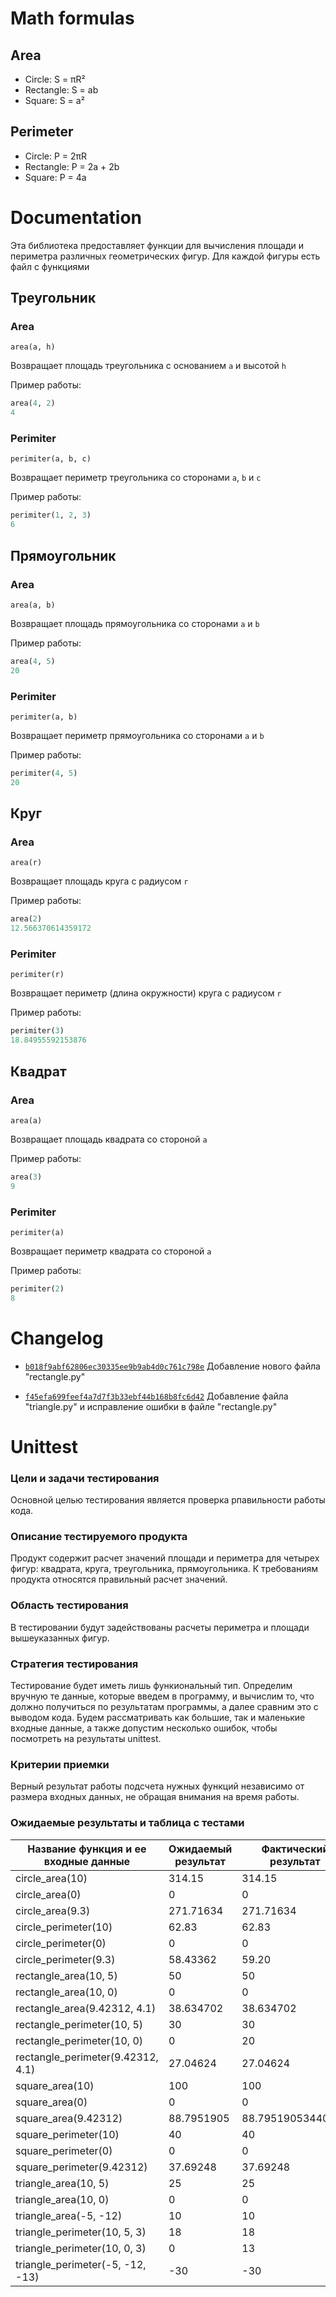 # Math formulas
## Area
- Circle: S = πR²
- Rectangle: S = ab
- Square: S = a²

## Perimeter
- Circle: P = 2πR
- Rectangle: P = 2a + 2b
- Square: P = 4a

# Documentation

Эта библиотека предоставляет функции для вычисления площади и периметра различных геометрических фигур. Для каждой фигуры есть файл с функциями

## Треугольник

### Area

`area(a, h)`

Возвращает площадь треугольника с основанием `a` и высотой `h`

Пример работы:
```python
area(4, 2)
4
```

### Perimiter

`perimiter(a, b, c)`

Возвращает периметр треугольника со сторонами `a`, `b` и `c`

Пример работы:
```python
perimiter(1, 2, 3)
6
```

## Прямоугольник

### Area

`area(a, b)`

Возвращает площадь прямоугольника со сторонами `a` и `b`

Пример работы:
```python
area(4, 5)
20
```

### Perimiter

`perimiter(a, b)`

Возвращает периметр прямоугольника со сторонами `a` и `b`

Пример работы:
```python
perimiter(4, 5)
20
```

## Круг

### Area

`area(r)`

Возвращает площадь круга c радиусом `r`

Пример работы:
```python
area(2)
12.566370614359172
```

### Perimiter

`perimiter(r)`

Возвращает периметр (длина окружности) круга с радиусом `r`


Пример работы:
```python
perimiter(3)
18.84955592153876
```

## Квадрат

### Area

`area(a)`

Возвращает площадь квадрата со стороной `a`

Пример работы:
```python
area(3)
9
```

### Perimiter

`perimiter(a)`

Возвращает периметр квадрата со стороной `a`

Пример работы:
```python
perimiter(2)
8
```

# Changelog

- [`b018f9abf62806ec30335ee9b9ab4d0c761c798e`](https://github.com/smartiqaorg/geometric_lib/commit/b018f9abf62806ec30335ee9b9ab4d0c761c798e "Ссылка на коммит") Добавление нового файла "rectangle.py"

- [`f45efa699feef4a7d7f3b33ebf44b168b8fc6d42`](https://github.com/smartiqaorg/geometric_lib/commit/f45efa699feef4a7d7f3b33ebf44b168b8fc6d42 "Ссылка на коммит") Добавление файла "triangle.py" и исправление ошибки в файле "rectangle.py"

# Unittest
### Цели и задачи тестирования
Основной целью тестирования является проверка рпавильности работы кода.
### Описание тестируемого продукта
Продукт содержит расчет значений площади и периметра для четырех
фигур: квадрата, круга, треугольника, прямоугольника.
К требованиям продукта относятся правильный расчет
значений.
### Область тестирования
В тестировании будут задействованы расчеты периметра и площади
вышеуказанных фигур.
### Стратегия тестирования
Тестирование будет иметь лишь функиональный тип. Определим
вручную те данные, которые введем в программу, и вычислим
то, что должно получиться по результатам программы, а далее
сравним это с выводом кода. Будем рассматривать как большие,
так и маленькие входные данные, а также допустим несколько ошибок,
чтобы посмотреть на результаты unittest.
### Критерии приемки
Верный результат работы подсчета нужных функций независимо 
от размера входных данных, не обращая внимания на время работы.
### Ожидаемые результаты и таблица с тестами
| Название функция и ее входные данные | Ожидаемый результат | Фактический результат | Правильность | Вердикт программы |
|--------------------------------------|---------------------|-----------------------|--------------|-------------------|
| circle_area(10)                      | 314.15               | 314.15               | Да           | Успешно           |
| circle_area(0)                       | 0                    | 0                    | Да           | Успешно           |
| circle_area(9.3)                     | 271.71634            | 271.71634            | Да           | Успешно           |
| circle_perimeter(10)                 | 62.83                | 62.83                | Да           | Успешно           |
| circle_perimeter(0)                  | 0                    | 0                    | Да           | Успешно           |
| circle_perimeter(9.3)                | 58.43362             | 59.20                | Да           | Успешно           |
| rectangle_area(10, 5)                | 50                   | 50                   | Да           | Успешно           |
| rectangle_area(10, 0)                | 0                    | 0                    | Да           | Успешно           |
| rectangle_area(9.42312, 4.1)         | 38.634702            | 38.634702            | Да           | Успешно           |
| rectangle_perimeter(10, 5)           | 30                   | 30                   | Да           | Успешно           |
| rectangle_perimeter(10, 0)           | 0                    | 20                   | Нет          | Успешно           |
| rectangle_perimeter(9.42312, 4.1)    | 27.04624             | 27.04624             | Да           | Успешно           |
| square_area(10)                      | 100                  | 100                  | Да           | Успешно           |
| square_area(0)                       | 0                    | 0                    | Да           | Успешно           |
| square_area(9.42312)                 | 88.7951905           | 88.79519053440002    | Нет          | Успешно           |
| square_perimeter(10)                 | 40                   | 40                   | Да           | Успешно           |
| square_perimeter(0)                  | 0                    | 0                    | Да           | Успешно           |
| square_perimeter(9.42312)            | 37.69248             | 37.69248             | Да           | Успешно           |
| triangle_area(10, 5)                 | 25                   | 25                   | Да           | Успешно           |
| triangle_area(10, 0)                 | 0                    | 0                    | Да           | Успешно           |
| triangle_area(-5, -12)               | 10                   | 10                   | Да           | Успешно           |
| triangle_perimeter(10, 5, 3)         | 18                   | 18                   | Да           | Успешно           |
| triangle_perimeter(10, 0, 3)         | 0                    | 13                   | Да           | Успешно           |
| triangle_perimeter(-5, -12, -13)     | -30                  | -30                  | Да           | Успешно           |
